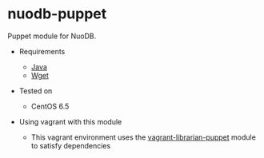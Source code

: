 nuodb-puppet
============

Puppet module for NuoDB.


* Requirements
  * [Java](https://github.com/puppetlabs/puppetlabs-java.git)
  * [Wget](https://github.com/maestrodev/puppet-wget.git)

* Tested on
  * CentOS 6.5
    
* Using vagrant with this module
  * This vagrant environment uses the [vagrant-librarian-puppet](https://github.com/mhahn/vagrant-librarian-puppet) module to satisfy dependencies
  